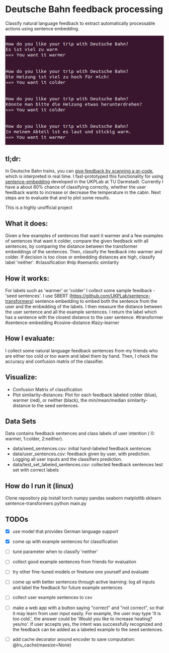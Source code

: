 # Deutsche Bahn feedback processing
Classify natural language feedback to extract automatically processable actions using sentence embedding.

![example of usage](https://github.com/atarust/db_feedback_processing/blob/main/example_output.jpg)

## tl;dr: 
In Deutsche Bahn trains,  you can [give feedback by scanning a qr-code](https://inside.bahn.de/qr-code-umfrage/), which is interpreted in real time. I fast-prototyped this functionality for using [sentence-embedding](https://github.com/UKPLab/sentence-transformers) developed in the UKPLab at TU Darmstadt. Currently I have a about 80% chance of classifying correctly, whether the user feedback wants to increase or decrease the temperature in the cabin. Next steps are to evaluate that and to plot some results. 

This is a highly unofficial project

## What it does: 
Given a few examples of sentences that want it warmer and a few examples of sentences that want it colder, compare the given feedback with all sentences, by comparing the distance between the  transformer embeddings of the sentences. Then, classify the feedback into warmer and colder. If decision is too close or embedding distances are high, classify label 'neither'.
 #classification #nlp #semantic similarity

## How it works: 
For labels such as 'warmer' or 'colder' I collect some sample feedback - 'seed sentences'. I use SBERT (https://github.com/UKPLab/sentence-transformers) sentence embedding to embed both the sentence from the user and the embedding of the labels. I then measure the distance between the user sentence and all the example sentences. I return the label which has a sentence with the closest distance to the user sentence.
 #transformer #sentence-embedding #cosine-distance #lazy-learner

## How I evaluate: 
I collect some natural language feedback sentences from my friends who are either too cold or too warm and label them by hand. Then, I check the accuracy and confusion matrix of the classifier.

## Visualize: 
- Confusion Matrix of classification
- Plot similarity-distances: Plot for each feedback labeled colder (blue), warmer (red), or neither (black), the min/mean/median similarity-distance to the seed sentences. 

## Data Sets
Data contains feedback sentences and class labels of user intention ( 0: warmer, 1:colder, 2:neither).

- data/seed_sentences.csv: initial hand-labeled feedback sentences
- data/user_sentences.csv: feedback given by user, with prediction. Logging all user inputs and the classifiers prediction.
- data/test_set_labeled_sentences.csv: collected feedback sentences test set with correct labels

## How do I run it (linux)
Clone repository
pip install torch numpy pandas seaborn matplotlib sklearn sentence-transformers
python main.py

## TODOs
* [x] use model that provides German language support
* [x] come up with example sentences for classification
* [ ] tune parameter when to classify 'neither'
* [ ] collect good example sentences from friends for evaluation
* [ ] try other fine-tuned models or finetune one yourself and evaluate
* [ ] come up with better sentences through active learning: log all inputs and label the feedback for future example sentences
* [ ] collect user example sentences to csv
* [ ] make a web app with a button saying "correct" and "not correct", so that it may learn from user input easily. For example, the user may type 'It is too cold.', the answer could be 'Would you like to increase heating? yes/no'. If user accepts yes, the intent was successfully recognized and the feedback can be added as a labeled example to the seed sentences.
* [ ] add cache decorator around encoder to save computation: @lru_cache(maxsize=None) 

